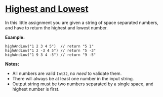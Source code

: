 # [Highest and Lowest](https://www.codewars.com/kata/highest-and-lowest "https://www.codewars.com/kata/554b4ac871d6813a03000035")

In this little assignment you are given a string of space separated numbers, and have to return the highest and lowest number.

**Example:**
```
highAndLow("1 2 3 4 5")  // return "5 1"
highAndLow("1 2 -3 4 5") // return "5 -3"
highAndLow("1 9 3 4 -5") // return "9 -5"
```

**Notes:**

- All numbers are valid ```Int32```, no *need* to validate them.
- There will always be at least one number in the input string.
- Output string must be two numbers separated by a single space, and highest number is first.